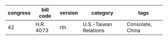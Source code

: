| **congress** | **bill code** | **version** | **category**          | **tags**         |
| ------------ | ------------- | ----------- | --------------------- | ---------------- |
| 42           | H.R. 4073     | rth         | U.S.-Taiwan Relations | Consolate, China |